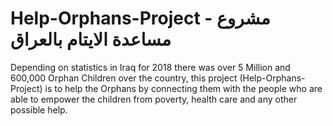 # Help-Orphans-Project - مشروع مساعدة الايتام بالعراق
Depending on statistics in Iraq for 2018 there was over 5 Million and 600,000 Orphan Children over the country,
this project (Help-Orphans-Project) is to help the Orphans by connecting them with the people who are able to empower the children from
poverty, health care and any other possible help.